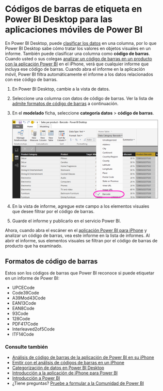 <properties 
   pageTitle="Etiqueta de un campo de código de barras en Power BI Desktop para las aplicaciones móviles de Power BI"
   description="Cuando se etiqueta un campo de código de barras en el modelo en Power BI Desktop, puede filtrar los datos de códigos de barras automáticamente en la aplicación Power BI en su iPhone."
   services="powerbi" 
   documentationCenter="" 
   authors="maggiesMSFT" 
   manager="mblythe" 
   editor=""
   tags=""
   qualityFocus="no"
   qualityDate=""/>
 
<tags
   ms.service="powerbi"
   ms.devlang="NA"
   ms.topic="article"
   ms.tgt_pltfrm="NA"
   ms.workload="powerbi"
   ms.date="09/29/2016"
   ms.author="maggies"/>

# Códigos de barras de etiqueta en Power BI Desktop para las aplicaciones móviles de Power BI

En Power BI Desktop, puede [clasificar los datos](powerbi-desktop-data-categorization.md) en una columna, por lo que Power BI Desktop sabe cómo tratar los valores en objetos visuales en un informe. También puede clasificar una columna como **código de barras**. Cuando usted o sus colegas [analizar un código de barras en un producto con la aplicación Power BI](powerbi-mobile-scan-barcode-for-report.md) en el iPhone, verá que cualquier informe que incluya ese código de barras. Cuando abra el informe en la aplicación móvil, Power BI filtra automáticamente el informe a los datos relacionados con ese código de barras.

1. En Power BI Desktop, cambie a la vista de datos.

2. Seleccione una columna con datos de código de barras. Ver la lista de [admite formatos de código de barras](#supported-barcode-formats) a continuación.

3. En el **modelado** ficha, seleccione **categoría datos** > **código de barras**.

    ![](media/powerbi-desktop-mobile-barcodes/power-bi-desktop-barcode.png)

4. En la vista de informe, agregue este campo a los elementos visuales que desee filtrar por el código de barras.

5. Guarde el informe y publicarlo en el servicio Power BI.

Ahora, cuando abra el escáner en el [aplicación Power BI para iPhone](powerbi-mobile-ipad-iphone-apps.md) y analizar un código de barras, vea este informe en la lista de informes. Al abrir el informe, sus elementos visuales se filtran por el código de barras de producto que ha examinado.

## Formatos de código de barras
Estos son los códigos de barras que Power BI reconoce si puede etiquetar en un informe de Power BI: 

- UPCECode 
- Code39Code  
- A39Mod43Code 
- EAN13Code 
- EAN8Code  
- 93Code  
- 128Code 
- PDF417Code 
- Interleaved2of5Code 
- ITF14Code 

### Consulte también  
- [Análisis de código de barras de la aplicación de Power BI en su iPhone](powerbi-mobile-scan-barcode-for-report.md)
- [Emitir con el análisis de códigos de barras en un iPhone](powerbi-mobile-scan-barcode-for-report.md#issues-with-scanning-a-barcode)
- [Categorización de datos en Power BI Desktop](powerbi-desktop-data-categorization.md)  
- [Introducción a la aplicación de iPhone para Power BI](powerbi-mobile-iphone-app-get-started.md)  
- [Introducción a Power BI](powerbi-service-get-started.md)  
- ¿Tiene preguntas? [Pruebe a formular a la Comunidad de Power BI](http://community.powerbi.com/)
